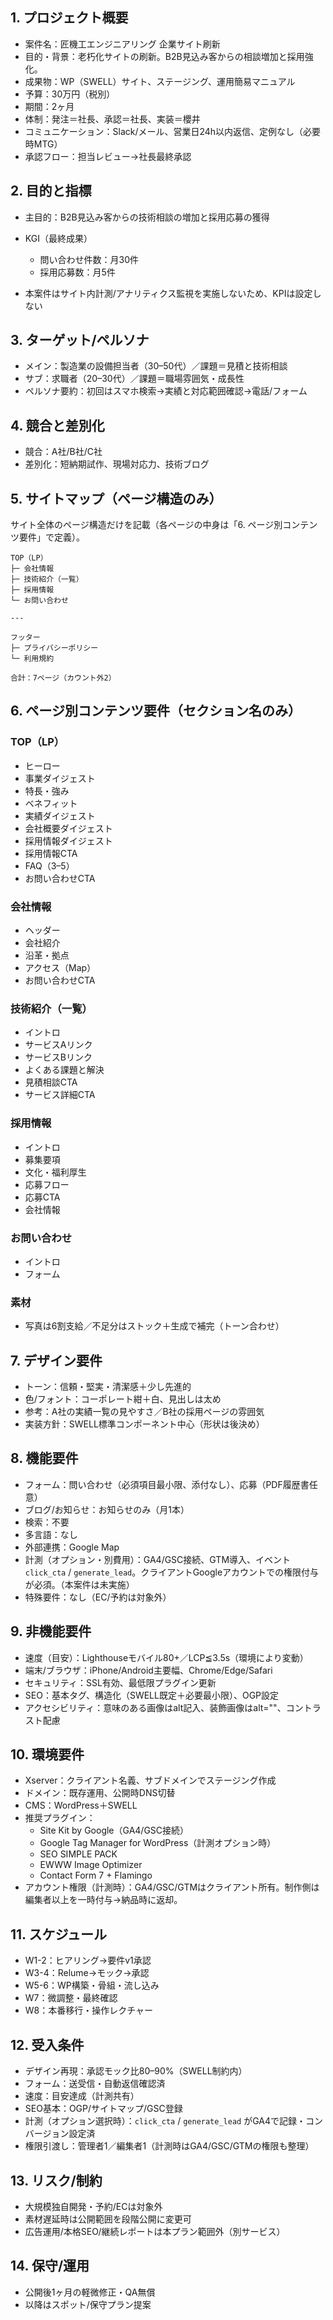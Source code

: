 ## 1. プロジェクト概要
- 案件名：匠機工エンジニアリング 企業サイト刷新
- 目的・背景：老朽化サイトの刷新。B2B見込み客からの相談増加と採用強化。
- 成果物：WP（SWELL）サイト、ステージング、運用簡易マニュアル
- 予算：30万円（税別）
- 期間：2ヶ月
- 体制：発注＝社長、承認＝社長、実装＝櫻井
- コミュニケーション：Slack/メール、営業日24h以内返信、定例なし（必要時MTG）
- 承認フロー：担当レビュー→社長最終承認

## 2. 目的と指標
- 主目的：B2B見込み客からの技術相談の増加と採用応募の獲得

- KGI（最終成果）
  - 問い合わせ件数：月30件
  - 採用応募数：月5件

- 本案件はサイト内計測/アナリティクス監視を実施しないため、KPIは設定しない

## 3. ターゲット/ペルソナ
- メイン：製造業の設備担当者（30–50代）／課題＝見積と技術相談
- サブ：求職者（20–30代）／課題＝職場雰囲気・成長性
- ペルソナ要約：初回はスマホ検索→実績と対応範囲確認→電話/フォーム

## 4. 競合と差別化
- 競合：A社/B社/C社
- 差別化：短納期試作、現場対応力、技術ブログ

## 5. サイトマップ（ページ構造のみ）
サイト全体のページ構造だけを記載（各ページの中身は「6. ページ別コンテンツ要件」で定義）。

```
TOP（LP）
├─ 会社情報
├─ 技術紹介（一覧）
├─ 採用情報
└─ お問い合わせ

---

フッター
├─ プライバシーポリシー
└─ 利用規約

合計：7ページ（カウント外2）
```

## 6. ページ別コンテンツ要件（セクション名のみ）
### TOP（LP）
- ヒーロー
- 事業ダイジェスト
- 特長・強み
- ベネフィット
- 実績ダイジェスト
- 会社概要ダイジェスト
- 採用情報ダイジェスト
- 採用情報CTA
- FAQ（3–5）
- お問い合わせCTA

### 会社情報
- ヘッダー
- 会社紹介
- 沿革・拠点
- アクセス（Map）
- お問い合わせCTA

### 技術紹介（一覧）
- イントロ
- サービスAリンク
- サービスBリンク
- よくある課題と解決
- 見積相談CTA
- サービス詳細CTA

### 採用情報
- イントロ
- 募集要項
- 文化・福利厚生
- 応募フロー
- 応募CTA
- 会社情報

### お問い合わせ
- イントロ
- フォーム

### 素材
- 写真は6割支給／不足分はストック＋生成で補完（トーン合わせ）

## 7. デザイン要件
- トーン：信頼・堅実・清潔感＋少し先進的
- 色/フォント：コーポレート紺＋白、見出しは太め
- 参考：A社の実績一覧の見やすさ／B社の採用ページの雰囲気
- 実装方針：SWELL標準コンポーネント中心（形状は後決め）

## 8. 機能要件
- フォーム：問い合わせ（必須項目最小限、添付なし）、応募（PDF履歴書任意）
- ブログ/お知らせ：お知らせのみ（月1本）
- 検索：不要
- 多言語：なし
- 外部連携：Google Map
- 計測（オプション・別費用）：GA4/GSC接続、GTM導入、イベント `click_cta` / `generate_lead`。クライアントGoogleアカウントでの権限付与が必須。（本案件は未実施）
- 特殊要件：なし（EC/予約は対象外）

## 9. 非機能要件
- 速度（目安）：Lighthouseモバイル80+／LCP≦3.5s（環境により変動）
- 端末/ブラウザ：iPhone/Android主要幅、Chrome/Edge/Safari
- セキュリティ：SSL有効、最低限プラグイン更新
- SEO：基本タグ、構造化（SWELL既定＋必要最小限）、OGP設定
- アクセシビリティ：意味のある画像はalt記入、装飾画像はalt=""、コントラスト配慮

## 10. 環境要件
- Xserver：クライアント名義、サブドメインでステージング作成
- ドメイン：既存運用、公開時DNS切替
- CMS：WordPress＋SWELL
- 推奨プラグイン：
  - Site Kit by Google（GA4/GSC接続）
  - Google Tag Manager for WordPress（計測オプション時）
  - SEO SIMPLE PACK
  - EWWW Image Optimizer
  - Contact Form 7 + Flamingo
- アカウント権限（計測時）：GA4/GSC/GTMはクライアント所有。制作側は編集者以上を一時付与→納品時に返却。

## 11. スケジュール
- W1-2：ヒアリング→要件v1承認
- W3-4：Relume→モック→承認
- W5-6：WP構築・骨組・流し込み
- W7：微調整・最終確認
- W8：本番移行・操作レクチャー

## 12. 受入条件
- デザイン再現：承認モック比80–90%（SWELL制約内）
- フォーム：送受信・自動返信確認済
- 速度：目安達成（計測共有）
- SEO基本：OGP/サイトマップ/GSC登録
- 計測（オプション選択時）：`click_cta` / `generate_lead` がGA4で記録・コンバージョン設定済
- 権限引渡し：管理者1／編集者1（計測時はGA4/GSC/GTMの権限も整理）

## 13. リスク/制約
- 大規模独自開発・予約/ECは対象外
- 素材遅延時は公開範囲を段階公開に変更可
- 広告運用/本格SEO/継続レポートは本プラン範囲外（別サービス）

## 14. 保守/運用
- 公開後1ヶ月の軽微修正・QA無償
- 以降はスポット/保守プラン提案


